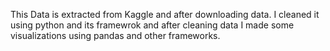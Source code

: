 This Data is extracted from Kaggle and after downloading data. I cleaned it using python and its framewrok and after cleaning data I made some visualizations using pandas and other frameworks.
